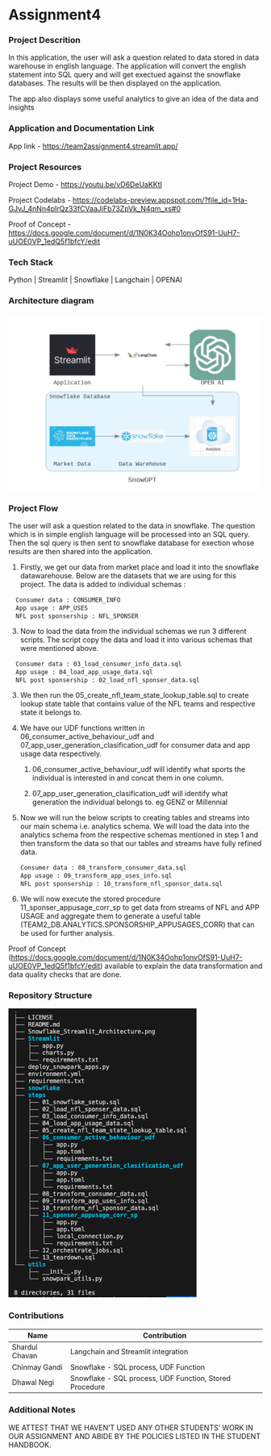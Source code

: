 # Assignment4

### Project Descrition 

In this application, the user will ask a question related to data stored in data warehouse in english language. The application will convert the english statement into SQL query and will get exectued against the snowflake databases. The results will be then displayed on the application.

The app also displays some useful analytics to give an idea of the data and insights

### Application and Documentation Link

App link - https://team2assignment4.streamlit.app/

### Project Resources

Project Demo - https://youtu.be/vD6DeUaKKtI

Project Codelabs - https://codelabs-preview.appspot.com/?file_id=1Ha-GJvJ_4nNn4plrQz33fCVaaJjFb73ZpVk_N4qm_xs#0

Proof of Concept - https://docs.google.com/document/d/1N0K34Oohp1onvOfS91-UuH7-uUOE0VP_1edQ5f1bfcY/edit

### Tech Stack
Python | Streamlit | Snowflake | Langchain | OPENAI

### Architecture diagram ###

![image](Snowflake_Streamlit_Architecture.png)


### Project Flow

The user will ask a question related to the data in snowflake. The question which is in simple english language will be processed into an SQL query. Then the sql query is then sent to snowflake database for exection whose results are then shared into the application. 

1) Firstly, we get our data from market place and load it into the snowflake datawarehouse. Below are the datasets that we are using for this project. The data is added to individual schemas :
``` 
  Consumer data : CONSUMER_INFO
  App usage : APP_USES
  NFL post sponsership : NFL_SPONSER
```
3) Now to load the data from the individual schemas we run 3 different scripts.   The script copy the data and load it into various schemas that were mentioned above. 
```
  Consumer data : 03_load_consumer_info_data.sql 
  App usage : 04_load_app_usage_data.sql
  NFL post sponsership : 02_load_nfl_sponser_data.sql
```
3) We then run the 05_create_nfl_team_state_lookup_table.sql to create lookup state table that contains value of the NFL teams and respective state it belongs to.

4) We have our UDF functions written in 06_consumer_active_behaviour_udf and 07_app_user_generation_clasification_udf for consumer data and app usage data respectively.

   1) 06_consumer_active_behaviour_udf will identify what sports the individual is interested in and concat them in one column.
   
   2) 07_app_user_generation_clasification_udf will identify what generation the individual belongs to. eg GENZ or Millennial
   
6) Now we will run the below scripts to creating tables and streams into our main schema i.e. analytics schema. We will load the data into the analytics schema from the respective schemas mentioned in step 1 and then transform the data so that our tables and streams have fully refined data.
   ```
   Consumer data : 08_transform_consumer_data.sql
   App usage : 09_transform_app_uses_info.sql
   NFL post sponsership : 10_transform_nfl_sponsor_data.sql
   ```

7) We will now execute the stored procedure 11_sponser_appusage_corr_sp to get data from streams of NFL and APP USAGE and aggregate them to generate a useful table (TEAM2_DB.ANALYTICS.SPONSORSHIP_APPUSAGES_CORR) that can be used for further analysis. 

Proof of Concept (https://docs.google.com/document/d/1N0K34Oohp1onvOfS91-UuH7-uUOE0VP_1edQ5f1bfcY/edit) available to explain the data transformation and data quality checks that are done. 

### Repository Structure

![image](Snowflake_Streamlit_Tree.png)

### Contributions

| Name                            | Contribution                                                                 |  
| ------------------------------- | -----------------------------------------------------------------------------|
| Shardul Chavan                  | Langchain and Streamlit integration                                          | 
| Chinmay Gandi                   | Snowflake - SQL process, UDF Function                                        | 
| Dhawal Negi                     | Snowflake - SQL process, UDF Function, Stored Procedure                      |                                                  

### Additional Notes
WE ATTEST THAT WE HAVEN’T USED ANY OTHER STUDENTS’ WORK IN OUR ASSIGNMENT AND ABIDE BY THE POLICIES LISTED IN THE STUDENT HANDBOOK. 

